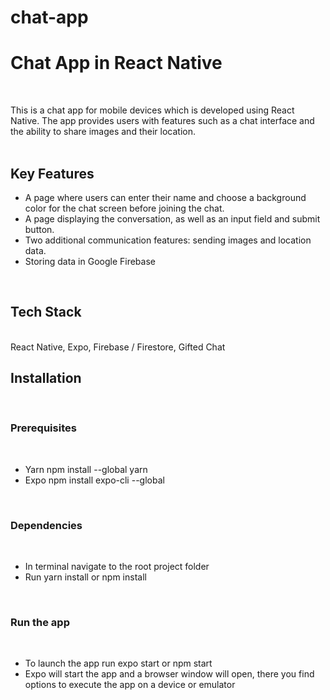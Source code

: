 # chat-app

<h1>Chat App in React Native</h1>

<br>

This is a chat app for mobile devices which is developed using React Native. The app provides users with features such as a chat interface and the ability to share images and their location.
<br>
<br>
<h2>Key Features</h2>
<ul>
<li>A page where users can enter their name and choose a background color for the chat screen before joining the chat.</li>
<li>A page displaying the conversation, as well as an input field and submit button.</li>
<li>Two additional communication features: sending images and location data.</li>
<li>Storing data in Google Firebase</li>
</ul>
<br>

<h2>Tech Stack</h2><br>
React Native, Expo, Firebase / Firestore, Gifted Chat<br>

<h2>Installation</h2><br>
<h3>Prerequisites</h3><br>
<ul>
  <li>Yarn npm install --global yarn</li>
  <li>Expo npm install expo-cli --global</li>
</ul>
<br>
<h3>Dependencies</h3><br>
<ul>
  <li>In terminal navigate to the root project folder</li>
  <li>Run yarn install or npm install</li>
</ul><br>
<h3>Run the app</h3><br>
<ul>
  <li>To launch the app run expo start or npm start</li>
  <li>Expo will start the app and a browser window will open, there you find options to execute the app on a device or emulator</li>
</ul><br>
         
    
